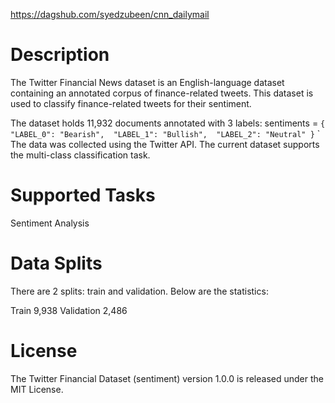 https://dagshub.com/syedzubeen/cnn_dailymail

# Description

The Twitter Financial News dataset is an English-language dataset containing an annotated corpus of finance-related tweets. This dataset is used to classify finance-related tweets for their sentiment.

The dataset holds 11,932 documents annotated with 3 labels:
sentiments = 
`{
    "LABEL_0": "Bearish", 
    "LABEL_1": "Bullish", 
    "LABEL_2": "Neutral"
}`
` 
The data was collected using the Twitter API. The current dataset supports the multi-class classification task.

# Supported Tasks 

Sentiment Analysis

# Data Splits
There are 2 splits: train and validation. Below are the statistics:

Train	9,938
Validation	2,486

# License

The Twitter Financial Dataset (sentiment) version 1.0.0 is released under the MIT License.
